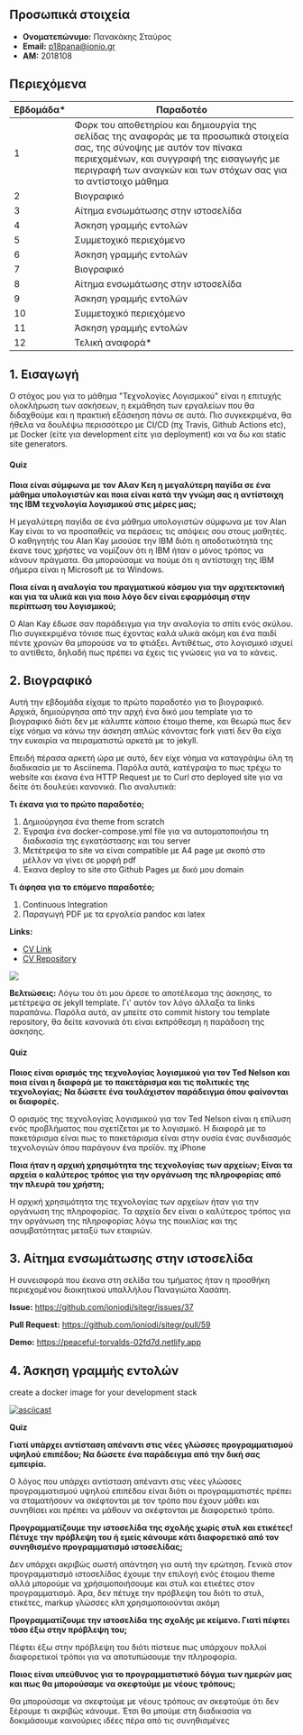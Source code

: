 ## Προσωπικά στοιχεία

- **Ονοματεπώνυμο:** Πανακάκης Σταύρος
- **Email:** p18pana@ionio.gr
- **ΑΜ:** 2018108

## Περιεχόμενα

| Εβδομάδα* | Παραδοτέο |
| --- | --- |
| 1 | Φορκ του αποθετηρίου και δημιουργία της σελίδας της αναφοράς με τα προσωπικά στοιχεία σας, της σύνοψης με αυτόν τον πίνακα περιεχομένων, και συγγραφή της εισαγωγής με περιγραφή των αναγκών και των στόχων σας για το αντίστοιχο μάθημα |
| 2 | Βιογραφικό |
| 3 | Αίτημα ενσωμάτωσης στην ιστοσελίδα |
| 4 | Άσκηση γραμμής εντολών |
| 5 | Συμμετοχικό περιεχόμενο |
| 6 | Άσκηση γραμμής εντολών |
| 7 | Βιογραφικό |
| 8 | Αίτημα ενσωμάτωσης στην ιστοσελίδα |
| 9 | Άσκηση γραμμής εντολών |
| 10 | Συμμετοχικό περιεχόμενο |
| 11 | Άσκηση γραμμής εντολών |
| 12 | Τελική αναφορά* |

## 1. Εισαγωγή
Ο στόχος μου για το μάθημα "Τεχνολογίες Λογισμικού" είναι η επιτυχής ολοκλήρωση των ασκήσεων, η εκμάθηση των εργαλείων που θα διδαχθούμε
και η πρακτική εξάσκηση πάνω σε αυτά. Πιο συγκεκριμένα, θα ήθελα να δουλέψω περισσότερο με CI/CD (πχ Travis, Github Actions etc), με Docker (είτε για 
development είτε για deployment) και να δω και static site generators.

#### Quiz
**Ποια είναι σύμφωνα με τον Αλαν Κεη η μεγαλύτερη παγίδα σε ένα μάθημα υπολογιστών και ποια είναι κατά την γνώμη σας η αντίστοιχη της ΙΒΜ τεχνολογία λογισμικού στις μέρες μας;**

Η μεγαλύτερη παγίδα σε ένα μάθημα υπολογιστών σύμφωνα με τον Alan Kay είναι το να προσπαθείς να περάσεις τις απόψεις σου στους μαθητές. Ο καθηγητής του Alan Kay μισούσε την IBM διότι η αποδοτικότητά της έκανε τους χρήστες να νομίζουν ότι η IBM ήταν ο μόνος τρόπος να κάνουν πράγματα. Θα μπορούσαμε να πούμε ότι η αντίστοιχη της IBM σήμερα είναι η Microsoft με τα Windows.

**Ποια είναι η αναλογία του πραγματικού κόσμου για την αρχιτεκτονική και για τα υλικά και για ποιο λόγο δεν είναι εφαρμόσιμη στην περίπτωση του λογισμικού;**

Ο Alan Kay έδωσε σαν παράδειγμα για την αναλογία το σπίτι ενός σκύλου. Πιο συγκεκριμένα τόνισε πως έχοντας καλά υλικά ακόμη και ένα παιδί πέντε χρονών θα μπορούσε να το φτιάξει. Αντιθέτως, στο λογισμικό ισχυεί το αντίθετο, δηλαδή πως πρέπει να έχεις τις γνώσεις για να το κάνεις.

## 2. Βιογραφικό
Αυτή την εβδομάδα είχαμε το πρώτο παραδοτέο για το βιογραφικό. Αρχικά, δημιούργησα από την αρχή ένα δικό μου template για το βιογραφικό διότι
δεν με κάλυπτε κάποιο έτοιμο theme, και θεωρώ πως δεν είχε νόημα να κάνω την άσκηση απλώς κάνοντας fork γιατί δεν θα είχα την ευκαιρία να πειραματιστώ
αρκετά με το jekyll.

Επειδή πέρασα αρκετή ώρα με αυτό, δεν είχε νόημα να καταγράψω όλη τη διαδικασία με το Asciinema. Παρόλα αυτά, κατέγραψα το πως τρέχω το website και έκανα ένα HTTP Request με το Curl στο deployed site για να δείτε ότι δουλεύει κανονικά. Πιο αναλυτικά:

**Τι έκανα για το πρώτο παραδοτέο;**
1. Δημιούργησα ένα theme from scratch
2. Έγραψα ένα docker-compose.yml file για να αυτοματοποιήσω τη διαδικασία της εγκατάστασης και του server
3. Μετέτρεψα το site να είναι compatible με A4 page με σκοπό στο μέλλον να γίνει σε μορφή pdf
4. Έκανα deploy το site στο Github Pages με δικό μου domain

**Τι άφησα για το επόμενο παραδοτέο;**
1. Continuous Integration
2. Παραγωγή PDF με τα εργαλεία pandoc και latex 

**Links:**
- [CV Link](https://cv.stavrospanakakis.com/)
- [CV Repository](https://github.com/Stavrospanakakis/cv)

<a href="https://asciinema.org/a/394764" target="_blank"><img src="https://asciinema.org/a/394764.svg" /></a>

**Βελτιώσεις:**
Λόγω του ότι μου άρεσε το αποτέλεσμα της άσκησης, το μετέτρεψα σε jekyll template. Γι' αυτόν τον λόγο άλλαξα τα links παραπάνω. Παρόλα αυτά, αν μπείτε στο commit history του template repository, θα δείτε κανονικά ότι είναι εκπρόθεσμη η παράδοση της άσκησης.

#### Quiz
**Ποιος είναι ορισμός της τεχνολογίας λογισμικού για τον Ted Nelson και ποια είναι η διαφορά με το πακετάρισμα και τις πολιτικές της τεχνολογίας; Να δώσετε ένα τουλάχιστον παράδειγμα όπου φαίνονται οι διαφορές.**

O ορισμός της τεχνολογίας λογισμικού για τον Ted Nelson είναι η επίλυση ενός προβλήματος που σχετίζεται με το λογισμικό. Η διαφορά με το πακετάρισμα είναι πως το πακετάρισμα είναι στην ουσία ένας συνδιασμός τεχνολογιών όπου παράγουν ένα προϊόν. πχ iPhone

**Ποια ήταν η αρχική χρησιμότητα της τεχνολογίας των αρχείων; Είναι τα αρχεία ο καλύτερος τρόπος για την οργάνωση της πληροφορίας από την πλευρά του χρήστη;**

Η αρχική χρησιμότητα της τεχνολογίας των αρχείων ήταν για την οργάνωση της πληροφορίας. Τα αρχεία δεν είναι ο καλύτερος τρόπος για την οργάνωση της πληροφορίας λόγω της ποικιλίας και της ασυμβατότητας μεταξύ των εταιριών.

## 3. Αίτημα ενσωμάτωσης στην ιστοσελίδα
Η συνεισφορά που έκανα στη σελίδα του τμήματος ήταν η προσθήκη περιεχομένου διοικητικού υπαλλήλου Παναγιώτα Χασάπη.

**Issue:** https://github.com/ioniodi/sitegr/issues/37

**Pull Request:** https://github.com/ioniodi/sitegr/pull/59

**Demo:** https://peaceful-torvalds-02fd7d.netlify.app

## 4. Άσκηση γραμμής εντολών

create a docker image for your development stack

[![asciicast](https://asciinema.org/a/397673.svg)](https://asciinema.org/a/397673)

**Quiz**

**Γιατί υπάρχει αντίσταση απέναντι στις νέες γλώσσες προγραμματισμού υψηλού επιπέδου; Να δώσετε ένα παράδειγμα από την δική σας εμπειρία.**

Ο λόγος που υπάρχει αντίσταση απέναντι στις νέες γλώσσες προγραμματισμού υψηλού επιπέδου είναι διότι οι προγραμματιστές πρέπει να σταματήσουν να σκέφτονται με τον τρόπο που έχουν μάθει και συνηθίσει και πρέπει να μάθουν να σκέφτονται με διαφορετικό τρόπο. 

**Προγραμματίζουμε την ιστοσελίδα της σχολής χωρίς στυλ και ετικέτες! Πέτυχε την πρόβλεψη του ή εμείς κάνουμε κάτι διαφορετικό από τον συνηθισμένο προγραμματισμό ιστοσελίδας;**

Δεν υπάρχει ακριβώς σωστή απάντηση για αυτή την ερώτηση. Γενικά στον προγραμματισμό ιστοσελίδας έχουμε την επιλογή ενός έτοιμου theme αλλά μπορούμε να χρήσιμοποιήσουμε και στυλ και ετικέτες στον προγραμματισμό. Άρα, δεν πέτυχε την πρόβλεψη του διότι το στυλ, ετικέτες, markup γλώσσες κλπ χρησιμοποιούνται ακόμη

**Προγραμματίζουμε την ιστοσελίδα της σχολής με κείμενο. Γιατί πέφτει τόσο έξω στην πρόβλεψη του;**

Πέφτει έξω στην πρόβλεψη του διότι πίστευε πως υπάρχουν πολλοί διαφορετικοί τρόποι για να αποτυπώσουμε την πληροφορία.

**Ποιος είναι υπεύθυνος για το προγραμματιστικό δόγμα των ημερών μας και πως θα μπορούσαμε να σκεφτούμε με νέους τρόπους;**

Θα μπορούσαμε να σκεφτούμε με νέους τρόπους αν σκεφτούμε ότι δεν ξέρουμε τι ακριβώς κάνουμε. Έτσι θα μπούμε στη διαδικασία να δοκιμάσουμε καινούριες ιδέες πέρα από τις συνηθισμένες
